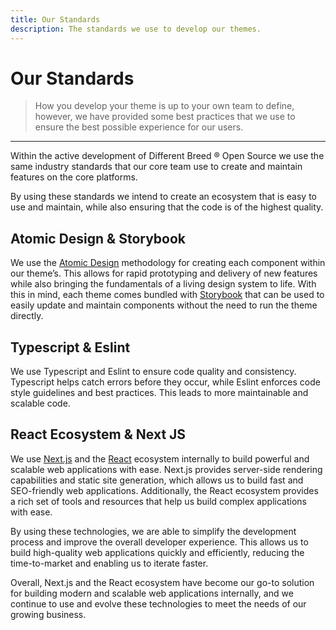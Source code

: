 ```yaml
---
title: Our Standards
description: The standards we use to develop our themes.
---
```


# Our Standards

> How you develop your theme is up to your own team to define, however, we have provided some best practices that we use to ensure the best possible experience for our users.

---

Within the active development of Different Breed ® Open Source we use the same industry standards that our core team use to create and maintain features on the core platforms.

By using these standards we intend to create an ecosystem that is easy to use and maintain, while also ensuring that the code is of the highest quality.

## Atomic Design & Storybook

We use the [Atomic Design](https://bradfrost.com/blog/post/atomic-web-design/) methodology for creating each component within our theme’s. This allows for rapid prototyping and delivery of new features while also bringing the fundamentals of a living design system to life. With this in mind, each theme comes bundled with [Storybook](https://storybook.js.org/) that can be used to easily update and maintain components without the need to run the theme directly.

## Typescript & Eslint

We use Typescript and Eslint to ensure code quality and consistency. Typescript helps catch errors before they occur, while Eslint enforces code style guidelines and best practices. This leads to more maintainable and scalable code.

## React Ecosystem & Next JS

We use [Next.js](https://nextjs.org/) and the [React](https://react.dev/) ecosystem internally to build powerful and scalable web applications with ease. Next.js provides server-side rendering capabilities and static site generation, which allows us to build fast and SEO-friendly web applications. Additionally, the React ecosystem provides a rich set of tools and resources that help us build complex applications with ease.

By using these technologies, we are able to simplify the development process and improve the overall developer experience. This allows us to build high-quality web applications quickly and efficiently, reducing the time-to-market and enabling us to iterate faster.

Overall, Next.js and the React ecosystem have become our go-to solution for building modern and scalable web applications internally, and we continue to use and evolve these technologies to meet the needs of our growing business.
